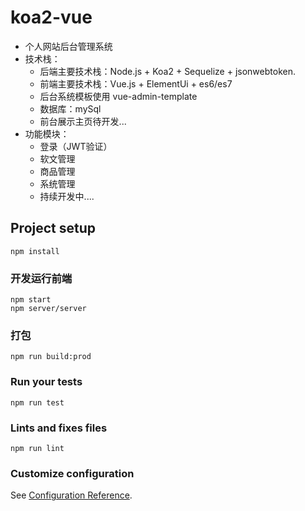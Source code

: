 # koa2-vue
- 个人网站后台管理系统
- 技术栈：
    - 后端主要技术栈：Node.js + Koa2 + Sequelize + jsonwebtoken.
    - 前端主要技术栈：Vue.js + ElementUi + es6/es7
    - 后台系统模板使用 vue-admin-template 
    - 数据库：mySql
    - 前台展示主页待开发...
- 功能模块：
    - 登录（JWT验证）
    - 软文管理
    - 商品管理
    - 系统管理
    - 持续开发中....


## Project setup
```
npm install
```

### 开发运行前端
```
npm start 
npm server/server 
```

### 打包
```
npm run build:prod
```

### Run your tests
```
npm run test
```

### Lints and fixes files
```
npm run lint
```

### Customize configuration
See [Configuration Reference](https://cli.vuejs.org/config/).
